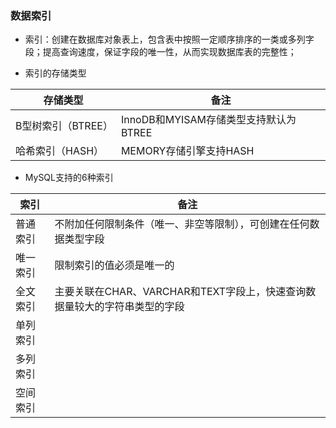 ### 数据索引

* 索引：创建在数据库对象表上，包含表中按照一定顺序排序的一类或多列字段；提高查询速度，保证字段的唯一性，从而实现数据库表的完整性；

* 索引的存储类型

存储类型|备注
-----|-----
B型树索引（BTREE）|InnoDB和MYISAM存储类型支持默认为BTREE
哈希索引（HASH）|MEMORY存储引擎支持HASH

* MySQL支持的6种索引

索引|备注
-----|-----
普通索引|不附加任何限制条件（唯一、非空等限制），可创建在任何数据类型字段
唯一索引|限制索引的值必须是唯一的
全文索引|主要关联在CHAR、VARCHAR和TEXT字段上，快速查询数据量较大的字符串类型的字段
单列索引|
多列索引|
空间索引|
